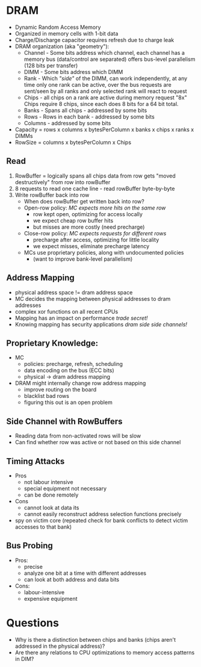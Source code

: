 # DRAM

* Dynamic Random Access Memory
* Organized in memory cells with 1-bit data
* Charge/Discharge capacitor requires refresh due to charge leak
* DRAM organization (aka "geometry"):
    * Channel - Some bits address which channel, each channel has a memory bus (data/control are separated) offers bus-level parallelism (128 bits per transfer)
    * DIMM - Some bits address which DIMM 
    * Rank - Which *"side"* of the DIMM, can work independently, at any time only one rank can be active, over the bus requests are sent/seen by all ranks and only selected rank will react to request
    * Chips - all chips on a rank are active during memory request "8x" Chips require 8 chips, since each does 8 bits for a 64 bit total.
    * Banks - Spans all chips - addressed by some bits
    * Rows - Rows in each bank - addressed by some bits
    * Columns - addressed by some bits
* Capacity = rows x columns x bytesPerColumn x banks x chips x ranks x DIMMs
* RowSize = columns x bytesPerColumn x Chips

## Read
1. RowBuffer = logically spans all chips data from row gets "moved destructively" from row into rowBuffer
2. 8 requests to read one cache line - read rowBuffer byte-by-byte
3. Write rowBuffer back into row
    * When does rowBuffer get written back into row?
    * Open-row policy: *MC expects more hits on the same row*
        * row kept open, optimizing for access locally
        * we expect cheap row buffer hits
        * but misses are more costly (need precharge)
    * Close-row policy: *MC expects requests for different rows*
        * precharge after access, optimizing for little locality
        * we expect misses, eliminate precharge latency
    * MCs use proprietary policies, along with undocumented policies
        * (want to improve bank-level parallelism)

## Address Mapping
* physical address space != dram address space
* MC decides the mapping between physical addresses to dram addresses
* complex xor functions on all recent CPUs
* Mapping has an impact on performance *trade secret!*
* Knowing mapping has security applications *dram side side channels!*

## Proprietary Knowledge:
* MC
    * policies: precharge, refresh, scheduling
    * data encoding on the bus (ECC bits)
    * physical -> dram address mapping
* DRAM might internally change row address mapping
    * improve routing on the board
    * blacklist bad rows
    * figuring this out is an open problem

## Side Channel with RowBuffers
* Reading data from non-activated rows will be slow
* Can find whether row was active or not based on this side channel

## Timing Attacks
* Pros
    * not labour intensive
    * special equipment not necessary
    * can be done remotely
* Cons
    * cannot look at data its
    * cannot easily reconstruct address selection functions precisely
* spy on victim core (repeated check for bank conflicts to detect victim accesses to that bank)

## Bus Probing
* Pros:
    * precise
    * analyze one bit at a time with different addresses
    * can look at both address and data bits
* Cons:
    * labour-intensive
    * expensive equipment


# Questions
* Why is there a distinction between chips and banks (chips aren't addressed in the physical address)?
* Are there any relations to CPU optimizations to memory access patterns in DIM?

